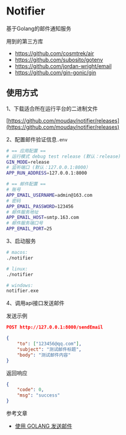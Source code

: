 # Notifier

基于Golang的邮件通知服务

用到的第三方库

- https://github.com/cosmtrek/air
- https://github.com/subosito/gotenv
- https://github.com/jordan-wright/email
- https://github.com/gin-gonic/gin

## 使用方式

1、下载适合所在运行平台的二进制文件

[https://github.com/mouday/notifier/releases](https://github.com/mouday/notifier/releases)

2、配置邮件验证信息`.env`

```bash
# == 应用配置 ==
# 运行模式 debug test release (默认：release)
GIN_MODE=release
# 监听端口 (默认：127.0.0.1:8000）
APP_RUN_ADDRESS=127.0.0.1:8000

# == 邮件配置 ==
# 账号
APP_EMAIL_USERNAME=admin@163.com
# 密码
APP_EMAIL_PASSWORD=123456
# 邮件服务地址
APP_EMAIL_HOST=smtp.163.com
# 邮件服务端口号
APP_EMAIL_PORT=25
```

3、启动服务

```bash
# macos: 
./notifier

# linux: 
./notifier

# windows: 
notifier.exe
```

4、调用api接口发送邮件

发送示例

```json
POST http://127.0.0.1:8000/sendEmail

{
	"to": ["123456@qq.com"],
	"subject": "测试邮件标题",
	"body": "测试邮件内容"
}
```

返回响应

```json
{
	"code": 0,
	"msg": "success"
}
```

参考文章
- [使用 GOLANG 发送邮件](https://blog.csdn.net/m0_37322399/article/details/118558600)